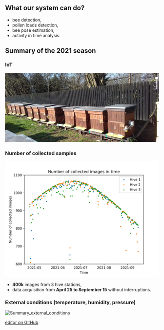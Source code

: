## What our system can do?

- bee detection,
- pollen loads detection,
- bee pose estimation,
- activity in time analysis.

## Summary of the 2021 season

### IoT

![IoT](https://github.com/PabloMaj/Computer-vision-system-for-apiary/blob/gh-pages/docs/assets/IoT_image.jpg?raw=true)

### Number of collected samples

![Summary_no_samples](https://github.com/PabloMaj/Computer-vision-system-for-apiary/blob/gh-pages/docs/assets/summary_no_collected_samples.png?raw=true)

- **400k** images from 3 hive stations,
- data acquisition from **April 25 to September 15** without interruptions. 

### External conditions (temperature, humidity, pressure)

![Summary_external_conditions](https://github.com/PabloMaj/Computer-vision-system-for-apiary/blob/gh-pages/docs/assetssummary_external_conditions.png?raw=true)

[editor on GitHub](https://github.com/PabloMaj/Computer-vision-system-for-apiary/edit/gh-pages/index.md)
